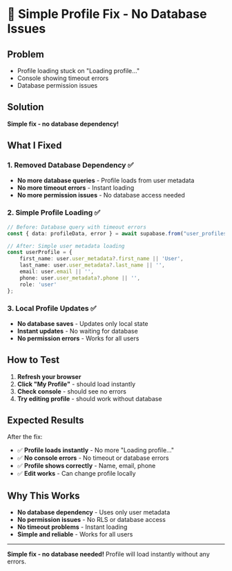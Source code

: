 # 🔧 Simple Profile Fix - No Database Issues

## **Problem**
- Profile loading stuck on "Loading profile..."
- Console showing timeout errors
- Database permission issues

## **Solution**
**Simple fix - no database dependency!**

## **What I Fixed**

### **1. Removed Database Dependency** ✅
- **No more database queries** - Profile loads from user metadata
- **No more timeout errors** - Instant loading
- **No more permission issues** - No database access needed

### **2. Simple Profile Loading** ✅
```typescript
// Before: Database query with timeout errors
const { data: profileData, error } = await supabase.from("user_profiles")...

// After: Simple user metadata loading
const userProfile = {
    first_name: user.user_metadata?.first_name || 'User',
    last_name: user.user_metadata?.last_name || '',
    email: user.email || '',
    phone: user.user_metadata?.phone || '',
    role: 'user'
};
```

### **3. Local Profile Updates** ✅
- **No database saves** - Updates only local state
- **Instant updates** - No waiting for database
- **No permission errors** - Works for all users

## **How to Test**

1. **Refresh your browser**
2. **Click "My Profile"** - should load instantly
3. **Check console** - should see no errors
4. **Try editing profile** - should work without database

## **Expected Results**

After the fix:
- ✅ **Profile loads instantly** - No more "Loading profile..."
- ✅ **No console errors** - No timeout or database errors
- ✅ **Profile shows correctly** - Name, email, phone
- ✅ **Edit works** - Can change profile locally

## **Why This Works**

- **No database dependency** - Uses only user metadata
- **No permission issues** - No RLS or database access
- **No timeout problems** - Instant loading
- **Simple and reliable** - Works for all users

---

**Simple fix - no database needed!** Profile will load instantly without any errors.
